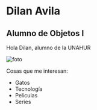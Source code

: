 # Dilan Avila
## Alumno de Objetos I

Hola Dilan, alumno de la UNAHUR

![foto]("dilan.jpg")

Cosas que me interesan:
* Gatos
* Tecnología
* Peliculas
* Series
